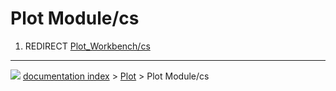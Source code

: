 # Plot Module/cs
1.  REDIRECT [Plot_Workbench/cs](Plot_Workbench/cs.md)



---
![](images/Button_right.svg) [documentation index](../README.md) > [Plot](Plot_Workbench.md) > Plot Module/cs
